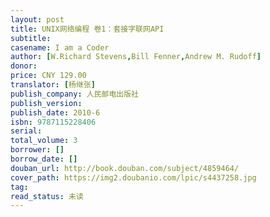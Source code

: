 ```yaml
---
layout: post
title: UNIX网络编程 卷1：套接字联网API
subtitle:
casename: I am a Coder
author: [W.Richard Stevens,Bill Fenner,Andrew M. Rudoff]
donor: 
price: CNY 129.00
translator: [杨继张]
publish_company: 人民邮电出版社
publish_version: 
publish_date: 2010-6
isbn: 9787115228406
serial: 
total_volume: 3
borrower: []
borrow_date: []
douban_url: http://book.douban.com/subject/4859464/
cover_path: https://img2.doubanio.com/lpic/s4437258.jpg
tag: 
read_status: 未读
---
```

